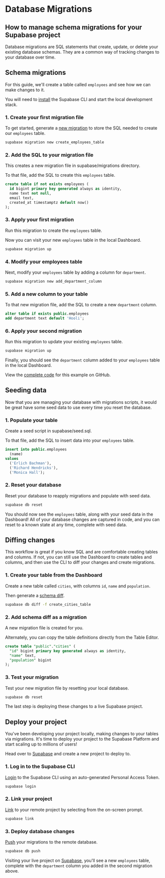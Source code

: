 # Database Migrations

## How to manage schema migrations for your Supabase project

Database migrations are SQL statements that create, update, or delete your existing database schemas. They are a common way of tracking changes to your database over time.

## Schema migrations

For this guide, we'll create a table called `employees` and see how we can make changes to it.

You will need to [install](https://supabase.com/docs/guides/local-development#quickstart) the Supabase CLI and start the local development stack.

### 1. Create your first migration file

To get started, generate a [new migration](https://supabase.com/docs/reference/cli/supabase-migration-new) to store the SQL needed to create our `employees` table.

```bash
supabase migration new create_employees_table
```

### 2. Add the SQL to your migration file

This creates a new migration file in supabase/migrations directory.

To that file, add the SQL to create this `employees` table.

```sql
create table if not exists employees (
  id bigint primary key generated always as identity,
  name text not null,
  email text,
  created_at timestamptz default now()
);
```

### 3. Apply your first migration

Run this migration to create the `employees` table.

Now you can visit your new `employees` table in the local Dashboard.

```bash
supabase migration up
```

### 4. Modify your employees table

Next, modify your `employees` table by adding a column for `department`.

```bash
supabase migration new add_department_column
```

### 5. Add a new column to your table

To that new migration file, add the SQL to create a new `department` column.

```sql
alter table if exists public.employees
add department text default 'Hooli';
```

### 6. Apply your second migration

Run this migration to update your existing `employees` table.

```bash
supabase migration up
```

Finally, you should see the `department` column added to your `employees` table in the local Dashboard.

View the [complete code](https://github.com/supabase/supabase/tree/master/examples/database/employees) for this example on GitHub.

## Seeding data

Now that you are managing your database with migrations scripts, it would be great have some seed data to use every time you reset the database.

### 1. Populate your table

Create a seed script in supabase/seed.sql.

To that file, add the SQL to insert data into your `employees` table.

```sql
insert into public.employees 
  (name)
values 
  ('Erlich Bachman'),
  ('Richard Hendricks'),
  ('Monica Hall');
```

### 2. Reset your database

Reset your database to reapply migrations and populate with seed data.

```bash
supabase db reset
```

You should now see the `employees` table, along with your seed data in the Dashboard! All of your database changes are captured in code, and you can reset to a known state at any time, complete with seed data.

## Diffing changes

This workflow is great if you know SQL and are comfortable creating tables and columns. If not, you can still use the Dashboard to create tables and columns, and then use the CLI to diff your changes and create migrations.

### 1. Create your table from the Dashboard

Create a new table called `cities`, with columns `id`, `name` and `population`.

Then generate a [schema diff](https://supabase.com/docs/reference/cli/supabase-db-diff).

```bash
supabase db diff -f create_cities_table
```

### 2. Add schema diff as a migration

A new migration file is created for you.

Alternately, you can copy the table definitions directly from the Table Editor.

```sql
create table "public"."cities" (
  "id" bigint primary key generated always as identity,
  "name" text,
  "population" bigint
);
```

### 3. Test your migration

Test your new migration file by resetting your local database.

```bash
supabase db reset
```

The last step is deploying these changes to a live Supabase project.

## Deploy your project

You've been developing your project locally, making changes to your tables via migrations. It's time to deploy your project to the Supabase Platform and start scaling up to millions of users!

Head over to [Supabase](https://supabase.com/dashboard) and create a new project to deploy to.

### 1. Log in to the Supabase CLI

[Login](https://supabase.com/docs/reference/cli/supabase-login) to the Supabase CLI using an auto-generated Personal Access Token.

```bash
supabase login
```

### 2. Link your project

[Link](https://supabase.com/docs/reference/cli/supabase-link) to your remote project by selecting from the on-screen prompt.

```bash
supabase link
```

### 3. Deploy database changes

[Push](https://supabase.com/docs/reference/cli/supabase-db-push) your migrations to the remote database.

```bash
supabase db push
```

Visiting your live project on [Supabase](https://supabase.com/dashboard/project/_), you'll see a new `employees` table, complete with the `department` column you added in the second migration above.
